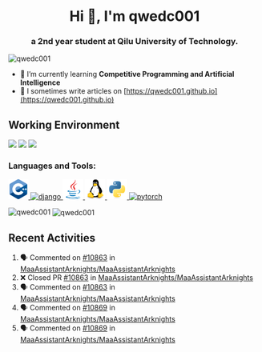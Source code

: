 <h1 align="center">Hi 👋, I'm qwedc001</h1>
<h3 align="center">a 2nd year student at Qilu University of Technology.</h3>

<p align="left"> <img src="https://komarev.com/ghpvc/?username=qwedc001&label=Profile%20views&color=0e75b6&style=flat" alt="qwedc001" /> </p>

- 🌱 I’m currently learning **Competitive Programming and Artificial Intelligence**
- 📝 I sometimes write articles on [https://qwedc001.github.io](https://qwedc001.github.io)

## Working Environment

![](https://img.shields.io/badge/Core_i9_13900HX-000?logo=intel&logoColor=fff) ![](https://img.shields.io/badge/RTX_4070_Laptop-000?logo=nvidia) ![](https://img.shields.io/badge/Windows_11_x64-0078D4?logo=windows11&logoColor=fff)

<h3 align="left">Languages and Tools:</h3>
<p align="left"> <a href="https://www.w3schools.com/cpp/" target="_blank" rel="noreferrer"> <img src="https://raw.githubusercontent.com/devicons/devicon/master/icons/cplusplus/cplusplus-original.svg" alt="cplusplus" width="40" height="40"/> </a> <a href="https://www.djangoproject.com/" target="_blank" rel="noreferrer"> <img src="https://cdn.worldvectorlogo.com/logos/django.svg" alt="django" width="40" height="40"/> </a> <a href="https://www.java.com" target="_blank" rel="noreferrer"> <img src="https://raw.githubusercontent.com/devicons/devicon/master/icons/java/java-original.svg" alt="java" width="40" height="40"/> </a> <a href="https://www.linux.org/" target="_blank" rel="noreferrer"> <img src="https://raw.githubusercontent.com/devicons/devicon/master/icons/linux/linux-original.svg" alt="linux" width="40" height="40"/> </a> <a href="https://www.python.org" target="_blank" rel="noreferrer"> <img src="https://raw.githubusercontent.com/devicons/devicon/master/icons/python/python-original.svg" alt="python" width="40" height="40"/> </a> <a href="https://pytorch.org/" target="_blank" rel="noreferrer"> <img src="https://www.vectorlogo.zone/logos/pytorch/pytorch-icon.svg" alt="pytorch" width="40" height="40"/> </a> </p>

<p><img align="left" src="https://readme-stats-eta-flame.vercel.app/api/top-langs?username=qwedc001&show_icons=true&locale=en&layout=compact&exclude_repo=qwedc001.github.io" alt="qwedc001" /></p>

<p> <img align="center" src="https://readme-stats-eta-flame.vercel.app/api?username=qwedc001&show_icons=true&locale=en&exclude_repo=qwedc001.github.io" alt="qwedc001" /></p>

## Recent Activities
<!--START_SECTION:activity-->
1. 🗣 Commented on [#10863](https://github.com/MaaAssistantArknights/MaaAssistantArknights/pull/10863#issuecomment-2424809957) in [MaaAssistantArknights/MaaAssistantArknights](https://github.com/MaaAssistantArknights/MaaAssistantArknights)
2. ❌ Closed PR [#10863](https://github.com/MaaAssistantArknights/MaaAssistantArknights/pull/10863) in [MaaAssistantArknights/MaaAssistantArknights](https://github.com/MaaAssistantArknights/MaaAssistantArknights)
3. 🗣 Commented on [#10863](https://github.com/MaaAssistantArknights/MaaAssistantArknights/pull/10863#issuecomment-2424771350) in [MaaAssistantArknights/MaaAssistantArknights](https://github.com/MaaAssistantArknights/MaaAssistantArknights)
4. 🗣 Commented on [#10869](https://github.com/MaaAssistantArknights/MaaAssistantArknights/pull/10869#issuecomment-2424689986) in [MaaAssistantArknights/MaaAssistantArknights](https://github.com/MaaAssistantArknights/MaaAssistantArknights)
5. 🗣 Commented on [#10869](https://github.com/MaaAssistantArknights/MaaAssistantArknights/pull/10869#issuecomment-2424661754) in [MaaAssistantArknights/MaaAssistantArknights](https://github.com/MaaAssistantArknights/MaaAssistantArknights)
<!--END_SECTION:activity-->
